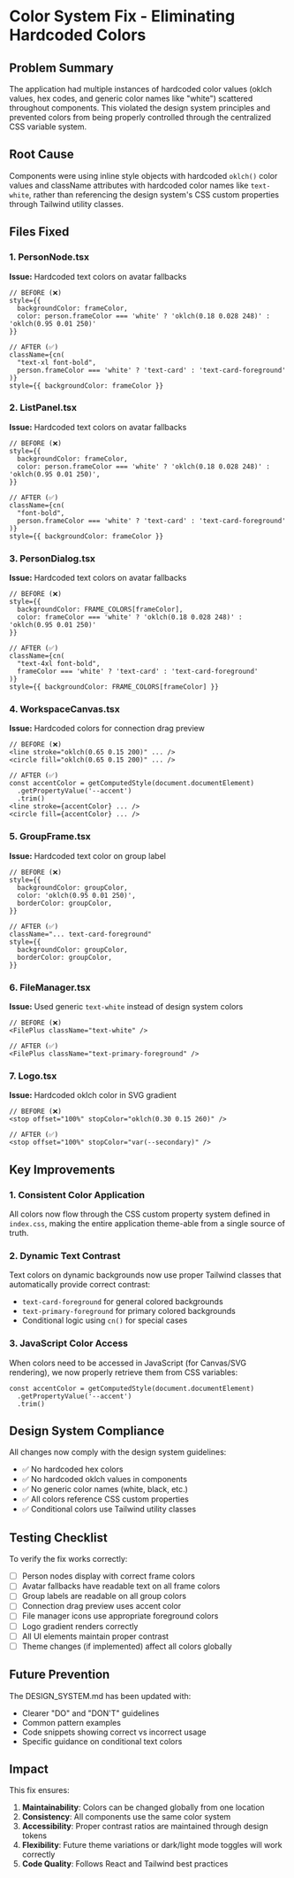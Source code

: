 # Color System Fix - Eliminating Hardcoded Colors

## Problem Summary
The application had multiple instances of hardcoded color values (oklch values, hex codes, and generic color names like "white") scattered throughout components. This violated the design system principles and prevented colors from being properly controlled through the centralized CSS variable system.

## Root Cause
Components were using inline style objects with hardcoded `oklch()` color values and className attributes with hardcoded color names like `text-white`, rather than referencing the design system's CSS custom properties through Tailwind utility classes.

## Files Fixed

### 1. PersonNode.tsx
**Issue:** Hardcoded text colors on avatar fallbacks
```tsx
// BEFORE (❌)
style={{ 
  backgroundColor: frameColor,
  color: person.frameColor === 'white' ? 'oklch(0.18 0.028 248)' : 'oklch(0.95 0.01 250)'
}}

// AFTER (✅)
className={cn(
  "text-xl font-bold",
  person.frameColor === 'white' ? 'text-card' : 'text-card-foreground'
)}
style={{ backgroundColor: frameColor }}
```

### 2. ListPanel.tsx
**Issue:** Hardcoded text colors on avatar fallbacks
```tsx
// BEFORE (❌)
style={{
  backgroundColor: frameColor,
  color: person.frameColor === 'white' ? 'oklch(0.18 0.028 248)' : 'oklch(0.95 0.01 250)',
}}

// AFTER (✅)
className={cn(
  "font-bold",
  person.frameColor === 'white' ? 'text-card' : 'text-card-foreground'
)}
style={{ backgroundColor: frameColor }}
```

### 3. PersonDialog.tsx
**Issue:** Hardcoded text colors on avatar fallbacks
```tsx
// BEFORE (❌)
style={{ 
  backgroundColor: FRAME_COLORS[frameColor], 
  color: frameColor === 'white' ? 'oklch(0.18 0.028 248)' : 'oklch(0.95 0.01 250)' 
}}

// AFTER (✅)
className={cn(
  "text-4xl font-bold",
  frameColor === 'white' ? 'text-card' : 'text-card-foreground'
)}
style={{ backgroundColor: FRAME_COLORS[frameColor] }}
```

### 4. WorkspaceCanvas.tsx
**Issue:** Hardcoded colors for connection drag preview
```tsx
// BEFORE (❌)
<line stroke="oklch(0.65 0.15 200)" ... />
<circle fill="oklch(0.65 0.15 200)" ... />

// AFTER (✅)
const accentColor = getComputedStyle(document.documentElement)
  .getPropertyValue('--accent')
  .trim()
<line stroke={accentColor} ... />
<circle fill={accentColor} ... />
```

### 5. GroupFrame.tsx
**Issue:** Hardcoded text color on group label
```tsx
// BEFORE (❌)
style={{
  backgroundColor: groupColor,
  color: 'oklch(0.95 0.01 250)',
  borderColor: groupColor,
}}

// AFTER (✅)
className="... text-card-foreground"
style={{
  backgroundColor: groupColor,
  borderColor: groupColor,
}}
```

### 6. FileManager.tsx
**Issue:** Used generic `text-white` instead of design system colors
```tsx
// BEFORE (❌)
<FilePlus className="text-white" />

// AFTER (✅)
<FilePlus className="text-primary-foreground" />
```

### 7. Logo.tsx
**Issue:** Hardcoded oklch color in SVG gradient
```tsx
// BEFORE (❌)
<stop offset="100%" stopColor="oklch(0.30 0.15 260)" />

// AFTER (✅)
<stop offset="100%" stopColor="var(--secondary)" />
```

## Key Improvements

### 1. Consistent Color Application
All colors now flow through the CSS custom property system defined in `index.css`, making the entire application theme-able from a single source of truth.

### 2. Dynamic Text Contrast
Text colors on dynamic backgrounds now use proper Tailwind classes that automatically provide correct contrast:
- `text-card-foreground` for general colored backgrounds
- `text-primary-foreground` for primary colored backgrounds
- Conditional logic using `cn()` for special cases

### 3. JavaScript Color Access
When colors need to be accessed in JavaScript (for Canvas/SVG rendering), we now properly retrieve them from CSS variables:
```tsx
const accentColor = getComputedStyle(document.documentElement)
  .getPropertyValue('--accent')
  .trim()
```

## Design System Compliance

All changes now comply with the design system guidelines:
- ✅ No hardcoded hex colors
- ✅ No hardcoded oklch values in components
- ✅ No generic color names (white, black, etc.)
- ✅ All colors reference CSS custom properties
- ✅ Conditional colors use Tailwind utility classes

## Testing Checklist

To verify the fix works correctly:
- [ ] Person nodes display with correct frame colors
- [ ] Avatar fallbacks have readable text on all frame colors
- [ ] Group labels are readable on all group colors
- [ ] Connection drag preview uses accent color
- [ ] File manager icons use appropriate foreground colors
- [ ] Logo gradient renders correctly
- [ ] All UI elements maintain proper contrast
- [ ] Theme changes (if implemented) affect all colors globally

## Future Prevention

The DESIGN_SYSTEM.md has been updated with:
- Clearer "DO" and "DON'T" guidelines
- Common pattern examples
- Code snippets showing correct vs incorrect usage
- Specific guidance on conditional text colors

## Impact

This fix ensures:
1. **Maintainability**: Colors can be changed globally from one location
2. **Consistency**: All components use the same color system
3. **Accessibility**: Proper contrast ratios are maintained through design tokens
4. **Flexibility**: Future theme variations or dark/light mode toggles will work correctly
5. **Code Quality**: Follows React and Tailwind best practices
